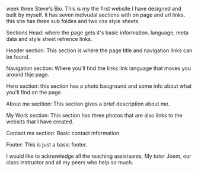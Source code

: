 week three Steve's Bio.
This is my the first website I have designed and built by myself. it has seven indivudal sections with on page and url links. this site has three sub foldes and two css style sheets.

Sections
Head: where the page gets it's basic information. language, meta data and style sheet refrence links.

Header section: This section is where the page title and navigation links can be found.

Navigation section: Where you'll find the links link language that moves you around thje page.

Hero section: this section has a photo bacground and some info about what you'll find on the page.

About me secition: This section gives a brief description about me.

My Work section: This section has three photos that are also links to the websits that I have created.

Contact me section: Basic contact information.

Footer: This is just a basic footer.

I would like to acknowledge all the teaching assistaants, My tutor Joem, our class instructor and all my peers who help so much.